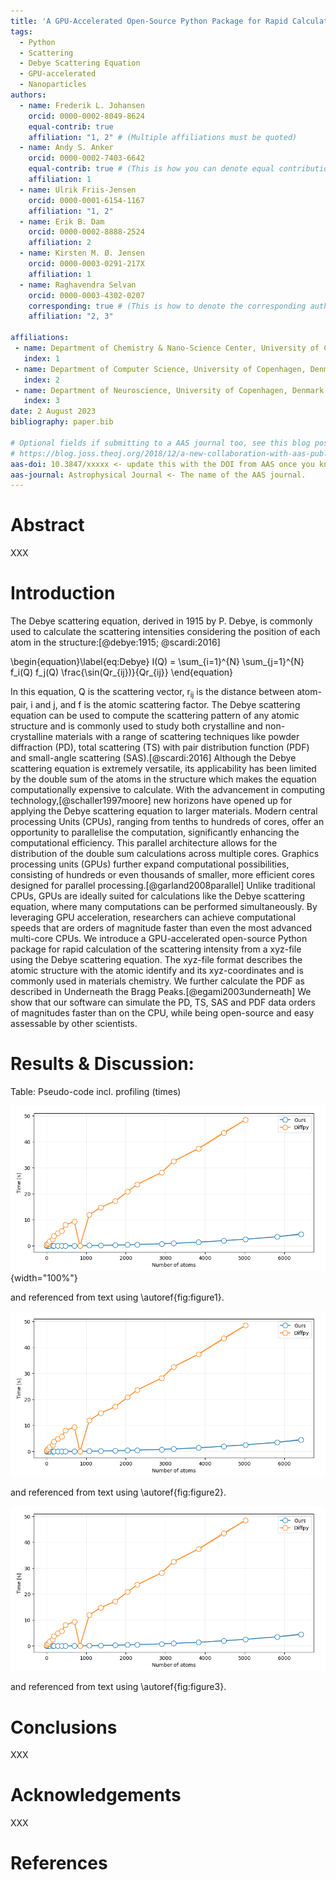 ```yaml
---
title: 'A GPU-Accelerated Open-Source Python Package for Rapid Calculation of the Debye Scattering Equation: Applications in Small-Angle Scattering, Powder Scattering, and Total Scattering with Pair Distribution Function Analysis'
tags:
  - Python
  - Scattering
  - Debye Scattering Equation
  - GPU-accelerated
  - Nanoparticles
authors:
  - name: Frederik L. Johansen
    orcid: 0000-0002-8049-8624
    equal-contrib: true
    affiliation: "1, 2" # (Multiple affiliations must be quoted)
  - name: Andy S. Anker
    orcid: 0000-0002-7403-6642
    equal-contrib: true # (This is how you can denote equal contributions between multiple authors)
    affiliation: 1
  - name: Ulrik Friis-Jensen
    orcid: 0000-0001-6154-1167
    affiliation: "1, 2"
  - name: Erik B. Dam
    orcid: 0000-0002-8888-2524
    affiliation: 2
  - name: Kirsten M. Ø. Jensen
    orcid: 0000-0003-0291-217X
    affiliation: 1
  - name: Raghavendra Selvan
    orcid: 0000-0003-4302-0207
    corresponding: true # (This is how to denote the corresponding author)
    affiliation: "2, 3"

affiliations:
 - name: Department of Chemistry & Nano-Science Center, University of Copenhagen, Denmark
   index: 1
 - name: Department of Computer Science, University of Copenhagen, Denmark
   index: 2
 - name: Department of Neuroscience, University of Copenhagen, Denmark
   index: 3
date: 2 August 2023
bibliography: paper.bib

# Optional fields if submitting to a AAS journal too, see this blog post:
# https://blog.joss.theoj.org/2018/12/a-new-collaboration-with-aas-publishing
aas-doi: 10.3847/xxxxx <- update this with the DOI from AAS once you know it.
aas-journal: Astrophysical Journal <- The name of the AAS journal.
---
```


# Abstract

XXX

# Introduction

The Debye scattering equation, derived in 1915 by P. Debye, is commonly used to calculate the scattering intensities considering the position of each atom in the structure:[@debye:1915; @scardi:2016]

\begin{equation}\label{eq:Debye}
I(Q) = \sum_{i=1}^{N} \sum_{j=1}^{N} f_i(Q) f_j(Q) \frac{\sin(Qr_{ij})}{Qr_{ij}}
\end{equation}

In this equation, Q is the scattering vector, r<sub>ij</sub> is the distance between atom-pair, i and j, and f is the atomic scattering factor. 
The Debye scattering equation can be used to compute the scattering pattern of any atomic structure and is commonly used to study both crystalline and non-crystalline materials with a range of scattering techniques like powder diffraction (PD), total scattering (TS) with pair distribution function (PDF) and small-angle scattering (SAS).[@scardi:2016] Although the Debye scattering equation is extremely versatile, its applicability has been limited by the double sum of the atoms in the structure which makes the equation computationally expensive to calculate. 
With the advancement in computing technology,[@schaller1997moore] new horizons have opened up for applying the Debye scattering equation to larger materials. Modern central processing Units (CPUs), ranging from tenths to hundreds of cores, offer an opportunity to parallelise the computation, significantly enhancing the computational efficiency. This parallel architecture allows for the distribution of the double sum calculations across multiple cores. Graphics processing units (GPUs) further expand computational possibilities, consisting of hundreds or even thousands of smaller, more efficient cores designed for parallel processing.[@garland2008parallel] Unlike traditional CPUs, GPUs are ideally suited for calculations like the Debye scattering equation, where many computations can be performed simultaneously. By leveraging GPU acceleration, researchers can achieve computational speeds that are orders of magnitude faster than even the most advanced multi-core CPUs.
We introduce a GPU-accelerated open-source Python package for rapid calculation of the scattering intensity from a xyz-file using the Debye scattering equation. The xyz-file format describes the atomic structure with the atomic identify and its xyz-coordinates and is commonly used in materials chemistry. We further calculate the PDF as described in Underneath the Bragg Peaks.[@egami2003underneath] We show that our software can simulate the PD, TS, SAS and PDF data orders of magnitudes faster than on the CPU, while being open-source and easy assessable by other scientists.

# Results & Discussion:

Table: Pseudo-code incl. profiling (times)

![Q and r-space comparison of our software and DiffPy-CMI on two systems - monoatomic (metal) and diatomic (metal oxide): (evt. Topas??).\label{fig:figure1}](../figures/figure1.png){width="100%"}

and referenced from text using \autoref{fig:figure1}.

![CPU vs. GPU (in Q and in r-space) (+ batching.\label{fig:figure2}](../figures/figure2.png)

and referenced from text using \autoref{fig:figure2}.

![GPU time vs. size and #atoms,\label{fig:figure3}](../figures/figure3.png)

and referenced from text using \autoref{fig:figure3}.


# Conclusions

XXX

# Acknowledgements

XXX

# References


